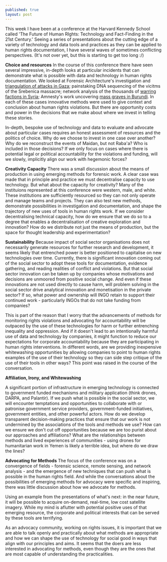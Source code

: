 ```yaml
---
published: true
layout: post
---
```

This week I have been at a conference at the Harvard Kennedy School called 'The Future of Human RIghts: Technology and Fact-Finding in the 21st Century.' Seeing a series of presentations about the cutting edge of a variety of technology and data tools and practices as they can be applied to human rights documentation, I have several waves of sometimes conflicting perspectives. (It's not over yet, but this is starting to get too long :/) 

**Choice and resources**
In the course of this conference there have seen several impressive, in-depth looks at particular incidents that can demonstrate what is possible with data and technology in human rights documentation. We looked at Forensic Architecture's investigation and [triangulation of attacks in Gaza](http://www.forensic-architecture.org/case/rafah-black-friday/); painstaking DNA sequencing of the vicitms of the Srebenica massacre; network analysis of the thousands of [warring factions in Syria](https://d3svb6mundity5.cloudfront.net/dashboard/index.html); Amnesty's work uncovering [mass graves in Burundi](http://foreignpolicy.com/2016/01/28/satellite-images-point-finger-at-burundian-forces-in-mass-killing/). In each of these cases innovative methods were used to give context and conclusion about human rights violations. But there are opportunity costs and power in the decisions that we make about where we invest in telling these stories. 

In-depth, bespoke use of technology and data to evaluate and advocate about particular cases requires an honest assessment of resources and the politics of choice. Why do we choose to invest in one case over another? Why do we reconstruct the events of Maidan, but not Raba'a? Who is included in those decisions? If we only focus on cases where there is potential legal or political accountability for the violations and funding, will we slowly, implicitly align our work with hegemonic forces?

**Creativity Capacity**
There was a small discussion about the means of production in using emerging methods for forensic work. A clear case was made that in principle and practice we must decentralise capacity to use technology. But what about the capacity for creativity? Many of the instituions represented at this conference were western, male, and white. These institutions are sufficiently resourced so they can not only operate and manage teams and projects. They can also test new methods, demonstrate possibilities in investigation and documentation, and shape the trajectory of new uses of tools in human rights work. If we consider decentralising technical capacity, how do we ensure that we do so to a degree that enables a decentralisation of creative exploration and innovation? How do we distribute not just the means of production, but the space for thought leadership and experimentation?

**Sustainability**
Because impact of social sector organisations does not necessarily generate resources for further research and development, it seems likely that entrenched power is better positioned to capitalise on new technologies over time. Currently, there is significant innovation coming out of the social sector to adopt these tools for documentation, evidence gathering, and reading realities of conflict and violations. But that social sector innovation can be taken up by companies whose motivations and decisions are unmoored from positive social change. And even if these innovations are not used directly to cause harm, will problem solving in the social sector drive analytical innovation and monetisation in the private sector? If so, what power and ownership will INGO retain to support their continued work - particularly INGOs that do not take funding from companies?

This is part of the reason that I worry that the advancements of methods for monitoring rights violations and advocating for accountability will be outpaced by the use of these technologies for harm or further entrenching inequality and oppression. And if it doesn't lead to an intentionally harmful use of data and technology by companies, it might function to reduce our expectations for corporate accountability because they are participating in human rights interventions. In different words, are we providing inexpensive whitewashing opportunities by allowing companies to point to human rights examples of the use of their technology so they can side step critique of the use of their tools in other ways? This point was raised in the course of the conversation.

**Affiliation, Irony, and Whitewashing**

A significant portion of infrastructure in emerging technology is connected to government funded mechanisms and military application (think drones, DARPA, and Palantir). If we push what is possible in the social sector, we will encounter temptations and opportunities to collaborate with or patronise government service providers, government-funded initiatives, government entities, and other powerful actors. How do we develop transparent decision-making practices that ensure that our work is not undermined by the associations of the tools and methods we use? How can we ensure we don't cut off opportunities because we are too purist about our approaches and affiliations? What are the relationships between methods and lived experiences of communities - using drones for humanitarian work in Yemen is likely a terrible idea, but where do we draw the lines?

**Advocating for Methods**
The focus of the conference was on a convergence of fields - forensic science, remote sensing, and network analysis - and the emergence of new techniques that can push what is possible in the human rights field. And while the conversations about the possibilities of emerging methods for advocacy were specific and inspiring, there was little discussion about how we advocate for methods.  

Using an example from the presentations of what's next: in the near future, it will be possible to acquire on-demand, real-time, low cost satellite imagery. While my mind is aflutter with potential positive uses of that emerging resource, the corporate and political interests that can be served by these tools are terrifying. 

As an advocacy community, working on rights issues, it is important that we are able to talk openly and practically about what methods are appropriate and how we can shape the use of technology for social good in ways that align with our principles and aims. It seems that the doers are less interested in advocating for methods, even though they are the ones that are most capable of understanding the practicalities.
